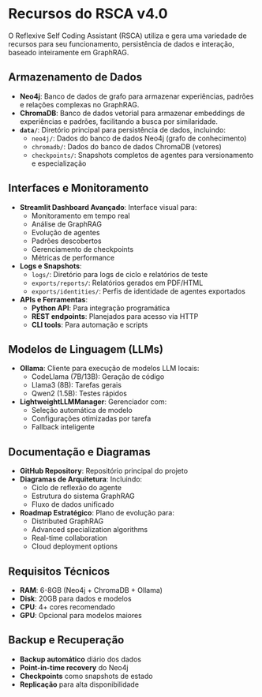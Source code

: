 # Recursos do RSCA v4.0

O Reflexive Self Coding Assistant (RSCA) utiliza e gera uma variedade de recursos para seu funcionamento, persistência de dados e interação, baseado inteiramente em GraphRAG.

## Armazenamento de Dados
- **Neo4j**: Banco de dados de grafo para armazenar experiências, padrões e relações complexas no GraphRAG.
- **ChromaDB**: Banco de dados vetorial para armazenar embeddings de experiências e padrões, facilitando a busca por similaridade.
- **`data/`**: Diretório principal para persistência de dados, incluindo:
    - `neo4j/`: Dados do banco de dados Neo4j (grafo de conhecimento)
    - `chromadb/`: Dados do banco de dados ChromaDB (vetores)
    - `checkpoints/`: Snapshots completos de agentes para versionamento e especialização

## Interfaces e Monitoramento
- **Streamlit Dashboard Avançado**: Interface visual para:
    - Monitoramento em tempo real
    - Análise de GraphRAG
    - Evolução de agentes
    - Padrões descobertos
    - Gerenciamento de checkpoints
    - Métricas de performance
- **Logs e Snapshots**:
    - `logs/`: Diretório para logs de ciclo e relatórios de teste
    - `exports/reports/`: Relatórios gerados em PDF/HTML
    - `exports/identities/`: Perfis de identidade de agentes exportados
- **APIs e Ferramentas**:
    - **Python API**: Para integração programática
    - **REST endpoints**: Planejados para acesso via HTTP
    - **CLI tools**: Para automação e scripts

## Modelos de Linguagem (LLMs)
- **Ollama**: Cliente para execução de modelos LLM locais:
    - CodeLlama (7B/13B): Geração de código
    - Llama3 (8B): Tarefas gerais
    - Qwen2 (1.5B): Testes rápidos
- **LightweightLLMManager**: Gerenciador com:
    - Seleção automática de modelo
    - Configurações otimizadas por tarefa
    - Fallback inteligente

## Documentação e Diagramas
- **GitHub Repository**: Repositório principal do projeto
- **Diagramas de Arquitetura**: Incluindo:
    - Ciclo de reflexão do agente
    - Estrutura do sistema GraphRAG
    - Fluxo de dados unificado
- **Roadmap Estratégico**: Plano de evolução para:
    - Distributed GraphRAG
    - Advanced specialization algorithms
    - Real-time collaboration
    - Cloud deployment options

## Requisitos Técnicos
- **RAM**: 6-8GB (Neo4j + ChromaDB + Ollama)
- **Disk**: 20GB para dados e modelos
- **CPU**: 4+ cores recomendado
- **GPU**: Opcional para modelos maiores

## Backup e Recuperação
- **Backup automático** diário dos dados
- **Point-in-time recovery** do Neo4j
- **Checkpoints** como snapshots de estado
- **Replicação** para alta disponibilidade
